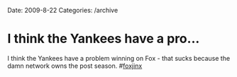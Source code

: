 Date: 2009-8-22
Categories: /archive

# I think the Yankees have a pro...

I think the Yankees have a problem winning on Fox - that sucks because the damn network owns the post season. #<a href="http://search.twitter.com/search?q=%23foxjinx" class="aktt_hashtag">foxjinx</a>
